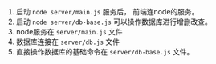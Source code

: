 1. 启动 `node server/main.js` 服务后， 前端连node的服务。
2. 启动 `node server/db-base.js` 可以操作数据库进行增删改查。
3. node服务在 `server/main.js` 文件
4. 数据库连接在 `server/db.js` 文件
5. 直接操作数据库的基础命令在 `server/db-base.js` 文件。